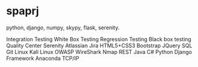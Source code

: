# spaprj



python, django, numpy, skypy, flask, serenity.

Integration Testing
White Box Testing
Regression Testing
Black box testing
Quality Center
Serenity
Atlassian Jira
HTML5+CSS3
Bootstrap
JQuery
SQL
Git
Linux
Kali Linux
OWASP
WireShark
Nmap
REST
Java
C#
Python
Django Framework
Anaconda
TCP/IP
